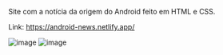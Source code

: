 Site com a notícia da origem do Android feito em HTML e CSS.

Link: https://android-news.netlify.app/

![image](https://github.com/YuriGit909/android-news/assets/127057738/f72e2272-73fd-4e34-b966-fddf26d63316)
![image](https://github.com/YuriGit909/android-news/assets/127057738/9fd02ef5-d2ae-4e1a-81b2-34509141b47e)
